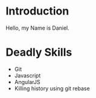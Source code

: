 Introduction
==========

Hello, my Name is Daniel.

Deadly Skills
==========

* Git
* Javascript
* AngularJS
* Killing history using git rebase